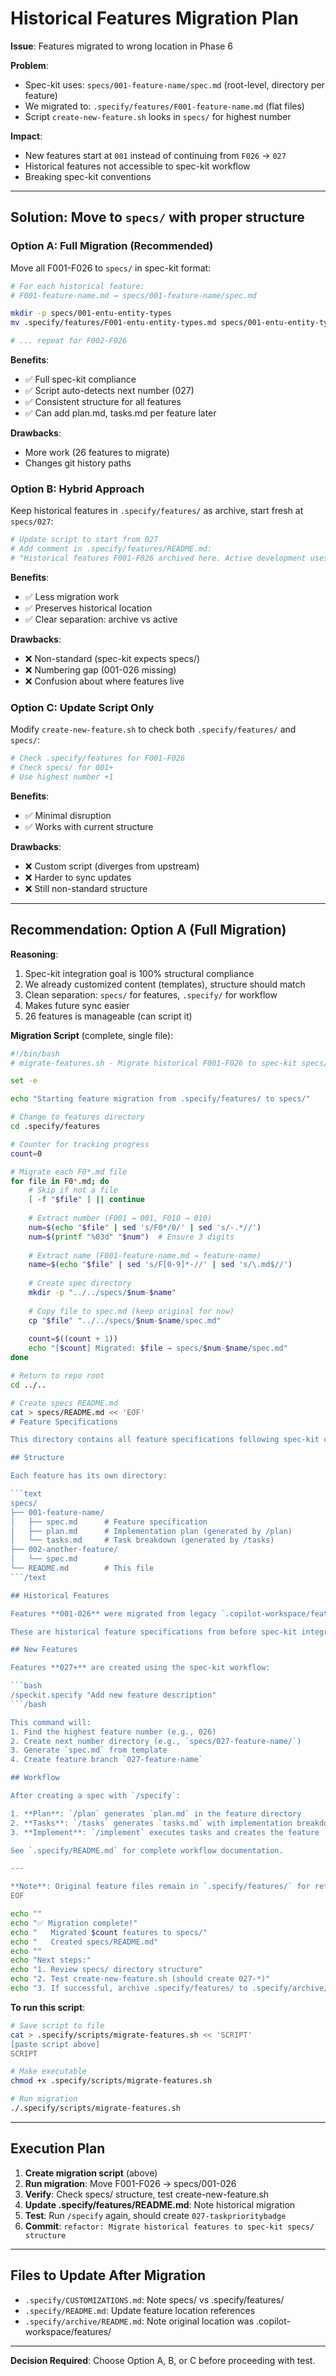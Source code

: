 # Historical Features Migration Plan

**Issue**: Features migrated to wrong location in Phase 6

**Problem**:

- Spec-kit uses: `specs/001-feature-name/spec.md` (root-level, directory per feature)
- We migrated to: `.specify/features/F001-feature-name.md` (flat files)
- Script `create-new-feature.sh` looks in `specs/` for highest number

**Impact**:

- New features start at `001` instead of continuing from `F026` → `027`
- Historical features not accessible to spec-kit workflow
- Breaking spec-kit conventions

---

## Solution: Move to `specs/` with proper structure

### Option A: Full Migration (Recommended)

Move all F001-F026 to `specs/` in spec-kit format:

```bash
# For each historical feature:
# F001-feature-name.md → specs/001-feature-name/spec.md

mkdir -p specs/001-entu-entity-types
mv .specify/features/F001-entu-entity-types.md specs/001-entu-entity-types/spec.md

# ... repeat for F002-F026
```

**Benefits**:

- ✅ Full spec-kit compliance
- ✅ Script auto-detects next number (027)
- ✅ Consistent structure for all features
- ✅ Can add plan.md, tasks.md per feature later

**Drawbacks**:

- More work (26 features to migrate)
- Changes git history paths

### Option B: Hybrid Approach

Keep historical features in `.specify/features/` as archive, start fresh at `specs/027`:

```bash
# Update script to start from 027
# Add comment in .specify/features/README.md:
# "Historical features F001-F026 archived here. Active development uses specs/ starting from 027."
```

**Benefits**:

- ✅ Less migration work
- ✅ Preserves historical location
- ✅ Clear separation: archive vs active

**Drawbacks**:

- ❌ Non-standard (spec-kit expects specs/)
- ❌ Numbering gap (001-026 missing)
- ❌ Confusion about where features live

### Option C: Update Script Only

Modify `create-new-feature.sh` to check both `.specify/features/` and `specs/`:

```bash
# Check .specify/features for F001-F026
# Check specs/ for 001+
# Use highest number +1
```

**Benefits**:

- ✅ Minimal disruption
- ✅ Works with current structure

**Drawbacks**:

- ❌ Custom script (diverges from upstream)
- ❌ Harder to sync updates
- ❌ Still non-standard structure

---

## Recommendation: Option A (Full Migration)

**Reasoning**:

1. Spec-kit integration goal is 100% structural compliance
2. We already customized content (templates), structure should match
3. Clean separation: `specs/` for features, `.specify/` for workflow
4. Makes future sync easier
5. 26 features is manageable (can script it)

**Migration Script** (complete, single file):

```bash
#!/bin/bash
# migrate-features.sh - Migrate historical F001-F026 to spec-kit specs/ structure

set -e

echo "Starting feature migration from .specify/features/ to specs/"

# Change to features directory
cd .specify/features

# Counter for tracking progress
count=0

# Migrate each F0*.md file
for file in F0*.md; do
    # Skip if not a file
    [ -f "$file" ] || continue
    
    # Extract number (F001 → 001, F010 → 010)
    num=$(echo "$file" | sed 's/F0*/0/' | sed 's/-.*//')
    num=$(printf "%03d" "$num")  # Ensure 3 digits
    
    # Extract name (F001-feature-name.md → feature-name)
    name=$(echo "$file" | sed 's/F[0-9]*-//' | sed 's/\.md$//')
    
    # Create spec directory
    mkdir -p "../../specs/$num-$name"
    
    # Copy file to spec.md (keep original for now)
    cp "$file" "../../specs/$num-$name/spec.md"
    
    count=$((count + 1))
    echo "[$count] Migrated: $file → specs/$num-$name/spec.md"
done

# Return to repo root
cd ../..

# Create specs README.md
cat > specs/README.md << 'EOF'
# Feature Specifications

This directory contains all feature specifications following spec-kit conventions.

## Structure

Each feature has its own directory:

```text
specs/
├── 001-feature-name/
│   ├── spec.md      # Feature specification
│   ├── plan.md      # Implementation plan (generated by /plan)
│   └── tasks.md     # Task breakdown (generated by /tasks)
├── 002-another-feature/
│   └── spec.md
└── README.md        # This file
```/text

## Historical Features

Features **001-026** were migrated from legacy `.copilot-workspace/features/` (F001-F026).

These are historical feature specifications from before spec-kit integration.

## New Features

Features **027+** are created using the spec-kit workflow:

```bash
/speckit.specify "Add new feature description"
```/bash

This command will:
1. Find the highest feature number (e.g., 026)
2. Create next number directory (e.g., `specs/027-feature-name/`)
3. Generate `spec.md` from template
4. Create feature branch `027-feature-name`

## Workflow

After creating a spec with `/specify`:

1. **Plan**: `/plan` generates `plan.md` in the feature directory
2. **Tasks**: `/tasks` generates `tasks.md` with implementation breakdown
3. **Implement**: `/implement` executes tasks and creates the feature

See `.specify/README.md` for complete workflow documentation.

---

**Note**: Original feature files remain in `.specify/features/` for reference until migration is confirmed successful.
EOF

echo ""
echo "✅ Migration complete!"
echo "   Migrated $count features to specs/"
echo "   Created specs/README.md"
echo ""
echo "Next steps:"
echo "1. Review specs/ directory structure"
echo "2. Test create-new-feature.sh (should create 027-*)"
echo "3. If successful, archive .specify/features/ to .specify/archive/"
```

**To run this script**:

```bash
# Save script to file
cat > .specify/scripts/migrate-features.sh << 'SCRIPT'
[paste script above]
SCRIPT

# Make executable
chmod +x .specify/scripts/migrate-features.sh

# Run migration
./.specify/scripts/migrate-features.sh
```

---

## Execution Plan

1. **Create migration script** (above)
2. **Run migration**: Move F001-F026 → specs/001-026
3. **Verify**: Check specs/ structure, test create-new-feature.sh
4. **Update .specify/features/README.md**: Note historical migration
5. **Test**: Run `/specify` again, should create `027-taskprioritybadge`
6. **Commit**: `refactor: Migrate historical features to spec-kit specs/ structure`

---

## Files to Update After Migration

- `.specify/CUSTOMIZATIONS.md`: Note specs/ vs .specify/features/
- `.specify/README.md`: Update feature location references
- `.specify/archive/README.md`: Note original location was .copilot-workspace/features/

---

**Decision Required**: Choose Option A, B, or C before proceeding with test.
